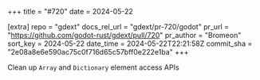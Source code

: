 +++
title = "#720"
date = 2024-05-22

[extra]
repo = "gdext"
docs_rel_url = "gdext/pr-720/godot"
pr_url = "https://github.com/godot-rust/gdext/pull/720"
pr_author = "Bromeon"
sort_key = 2024-05-22
date_time = 2024-05-22T22:21:58Z
commit_sha = "2e08a8e6e590ac75c0f716d65c57bff0e222e1ba"
+++

Clean up `Array` and `Dictionary` element access APIs
